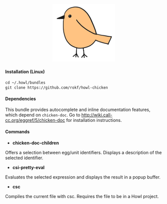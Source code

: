 <p align="center"><img width="200" src="img.png"></p>

#### Installation (Linux)

```
cd ~/.howl/bundles
git clone https://github.com/rokf/howl-chicken
```

#### Dependencies

This bundle provides autocomplete and inline documentation features, which depend on `chicken-doc`.
Go to http://wiki.call-cc.org/eggref/5/chicken-doc for installation instructions.

#### Commands

- **chicken-doc-children**

Offers a selection between egg/unit identifiers.
Displays a description of the selected identifier.

- **csi-pretty-eval**

Evaluates the selected expression
and displays the result in a popup buffer.

- **csc**

Compiles the current file with csc.
Requires the file to be in a Howl project.
